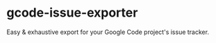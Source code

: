 gcode-issue-exporter
====================

Easy &amp; exhaustive export for your Google Code project's issue tracker.
